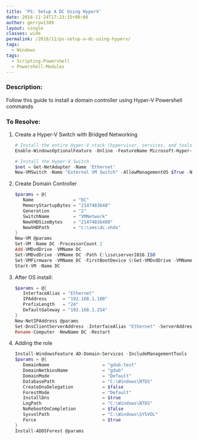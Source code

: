 ```yaml
---
title: 'PS: Setup A DC Using HyperV'
date: 2018-11-24T17:23:15+00:00
author: gerryw1389
layout: single
classes: wide
permalink: /2018/11/ps-setup-a-dc-using-hyperv/
tags:
  - Windows
tags:
  - Scripting-Powershell
  - Powershell-Modules
---
```

<!--more-->

### Description:

Follow this guide to install a domain controller using Hyper-V Powershell commands

### To Resolve:

1. Create a Hyper-V Switch with Bridged Networking

   ```powershell
   # Install the entire Hyper-V stack (hypervisor, services, and tools)
   Enable-WindowsOptionalFeature -Online -FeatureName Microsoft-Hyper-V-All

   # Install the Hyper-V Switch
   $net = Get-NetAdapter -Name 'Ethernet'
   New-VMSwitch -Name "External VM Switch" -AllowManagementOS $True -NetAdapterName $net.Name
   ```

2. Create Domain Controller

   ```powershell
   $params = @{
      Name               = "DC"
      MemoryStartupBytes = "2147483648"
      Generation         = "2"
      SwitchName         = "VMNetwork"
      NewVHDSizeBytes    = "21474836480"
      NewVHDPath         = "c:\vms\dc.vhdx"
   }
   New-VM @params
   Set-VM -Name DC -ProcessorCount 2
   Add-VMDvdDrive -VMName DC
   Set-VMDvdDrive -VMName DC -Path C:\iso\server2016.ISO
   Set-VMFirmware -VMName DC -FirstBootDevice $(Get-VMDvdDrive -VMName DC)
   Start-VM -Name DC
   ```

3. After OS install:

   ```powershell
   $params = @{
      InterfaceAlias = "Ethernet"
      IPAddress      = "192.168.1.100"
      PrefixLength   = "24"
      DefaultGateway = "192.168.1.254"
   } 
   New-NetIPAddress @params
   Set-DnsClientServerAddress -InterfaceAlias "Ethernet" -ServerAddresses 192.168.1.254
   Rename-Computer -NewName DC -Restart
   ```

4. Adding the role

   ```powershell
   Install-WindowsFeature AD-Domain-Services -IncludeManagementTools
   $params = @{
      DomainName                    = "gdub.test"
      DomainNetbiosName             = "gdub"
      DomainMode                    = "Default"
      DatabasePath                  = "C:\Windows\NTDS"
      CreateDnsDelegation           = $false
      ForestMode                    = "Default"
      InstallDns                    = $true
      LogPath                       = "C:\Windows\NTDS"
      NoRebootOnCompletion          = $false
      SysvolPath                    = "C:\Windows\SYSVOL"
      Force                         = $true
   }
   Install-ADDSForest @params
   ```

